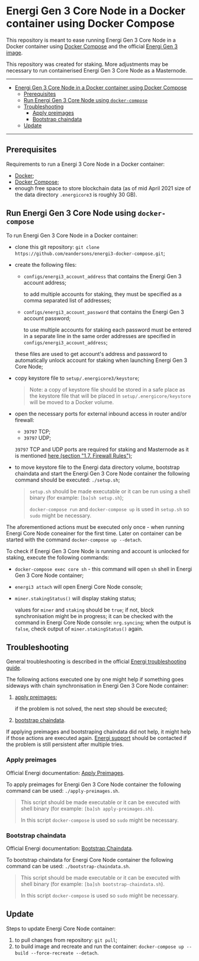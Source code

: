 # Energi Gen 3 Core Node in a Docker container using Docker Compose

This repository is meant to ease running Energi Gen 3 Core Node in a Docker container using [Docker Compose](https://docs.docker.com/compose/) and the official [Energi Gen 3 image](https://hub.docker.com/r/energicryptocurrency/energi3).

This repository was created for staking. More adjustments may be necessary to run containerised Energi Gen 3 Core Node as a Masternode.

---

- [Energi Gen 3 Core Node in a Docker container using Docker Compose](#energi-gen-3-core-node-in-a-docker-container-using-docker-compose)
  - [Prerequisites](#prerequisites)
  - [Run Energi Gen 3 Core Node using `docker-compose`](#run-energi-gen-3-core-node-using-docker-compose)
  - [Troubleshooting](#troubleshooting)
    - [Apply preimages](#apply-preimages)
    - [Bootstrap chaindata](#bootstrap-chaindata)
  - [Update](#update)

---

## Prerequisites

Requirements to run a Energi 3 Core Node in a Docker container:

- [Docker](https://docs.docker.com/engine/install/);
- [Docker Compose](https://docs.docker.com/compose/install/);
- enough free space to store blockchain data (as of mid April 2021 size of the data directory `.energicore3` is roughly 30 GB).

## Run Energi Gen 3 Core Node using `docker-compose`

To run Energi Gen 3 Core Node in a Docker container:

- clone this git repository: `git clone https://github.com/eandersons/energi3-docker-compose.git`;
- create the following files:
  - `configs/energi3_account_address` that contains the Energi Gen 3 account address;

    to add multiple accounts for staking, they must be specified as a comma separated list of addresses;
  - `configs/energi3_account_password` that contains the Energi Gen 3 account password;

    to use multiple accounts for staking each password must be entered in a separate line in the same order addresses are specified in `configs/energi3_account_address`;

  these files are used to get account's address and password to automatically unlock account for staking when launching Energi Gen 3 Core Node;
- copy keystore file to `setup/.energicore3/keystore`;
  > Note: a copy of keystore file should be stored in a safe place as the keystore file that will be placed in `setup/.energicore/keystore` will be moved to a Docker volume.
- open the necessary ports for external inbound access in router and/or firewall:
  - `39797` TCP;
  - `39797` UDP;

  `39797` TCP and UDP ports are required for staking and Masternode as it is mentioned [here (section "1.7. Firewall Rules")](https://docs.energi.software/en/advanced/core-node-vps#h-17-firewall-rules);
- to move keystore file to the Energi data directory volume, bootstrap chaindata and start the Energi Gen 3 Core Node container the following command should be executed: `./setup.sh`;
  > `setup.sh` should be made executable or it can be run using a shell binary (for example: `[ba]sh setup.sh`);
  >
  > `docker-compose run` and `docker-compose up` is used in `setup.sh` so `sudo` might be necessary.

The aforementioned actions must be executed only once - when running Energi Core Node coneainer for the first time. Later on container can be started with the command `docker-compose up --detach`.

To check if Energi Gen 3 Core Node is running and account is unlocked for staking, execute the following commands:

- `docker-compose exec core sh` - this command will open `sh` shell in Energi Gen 3 Core Node container;
- `energi3 attach` will open Energi Core Node console;
- `miner.stakingStatus()` will display staking status;

  values for `miner` and `staking` should be `true`;
  if not, block synchronisation might be in progress; it can be checked with the command in Energi Core Node console: `nrg.syncing`; when the output is `false`, check output of `miner.stakingStatus()` again.

## Troubleshooting

General troubleshooting is described in the official [Energi troubleshooting guide](https://docs.energi.software/en/core-node-troubleshoot).

The following actions executed one by one might help if something goes sideways with chain synchronisation in Energi Gen 3 Core Node container:

1. [apply preimages](#apply-preimages);

   if the problem is not solved, the next step should be executed;

2. [bootstrap chaindata](#bootstrap-chaindata).

If applying preimages and bootstraping chaindata did not help, it might help if those actions are executed again. [Energi support](https://docs.energi.software/en/support/help-me) should be contacted if the problem is still persistent after multiple tries.

### Apply preimages

Official Energi documentation: [Apply Preimages](https://docs.energi.software/en/core-node-troubleshoot#preimages).

To apply preimages for Energi Gen 3 Core Node container the following command can be used: `./apply-preimages.sh`.

> This script should be made executable or it can be executed with shell binary (for example: `[ba]sh apply-preimages.sh`).
>
> In this script `docker-compose` is used so `sudo` might be necessary.

### Bootstrap chaindata

Official Energi documentation: [Bootstrap Chaindata](https://docs.energi.software/en/core-node-troubleshoot#bootstrap).

To bootstrap chaindata for Energi Core Node container the following command can be used: `./bootstrap-chaindata.sh`.

> This script should be made executable or it can be executed with shell binary (for example: `[ba]sh bootstrap-chaindata.sh`).
>
> In this script `docker-compose` is used so `sudo` might be necessary.

## Update

Steps to update Energi Core Node container:

1. to pull changes from repository:
  `git pull`;
2. to build image and recreate and run the container:
  `docker-compose up --build --force-recreate --detach`.
